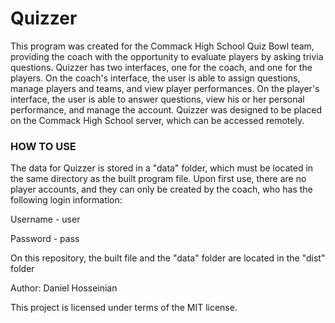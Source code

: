 # Quizzer
This program was created for the Commack High School Quiz Bowl team, providing the coach with the opportunity to evaluate players by asking trivia questions.
Quizzer has two interfaces, one for the coach, and one for the players.
On the coach's interface, the user is able to assign questions, manage players and teams, and view player performances.
On the player's interface, the user is able to answer questions, view his or her personal performance, and manage the account.
Quizzer was designed to be placed on the Commack High School server, which can be accessed remotely.
### HOW TO USE
The data for Quizzer is stored in a "data" folder, which must be located in the same directory as the built program file.
Upon first use, there are no player accounts, and they can only be created by the coach, who has the following login information:

Username - user

Password - pass

On this repository, the built file and the "data" folder are located in the "dist" folder

Author: Daniel Hosseinian

This project is licensed under terms of the MIT license.
